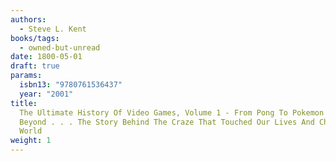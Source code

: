 ```yaml
---
authors:
  - Steve L. Kent
books/tags:
  - owned-but-unread
date: 1800-05-01
draft: true
params:
  isbn13: "9780761536437"
  year: "2001"
title:
  The Ultimate History Of Video Games, Volume 1 - From Pong To Pokemon And
  Beyond . . . The Story Behind The Craze That Touched Our Lives And Changed The
  World
weight: 1
---
```


<!--more-->
